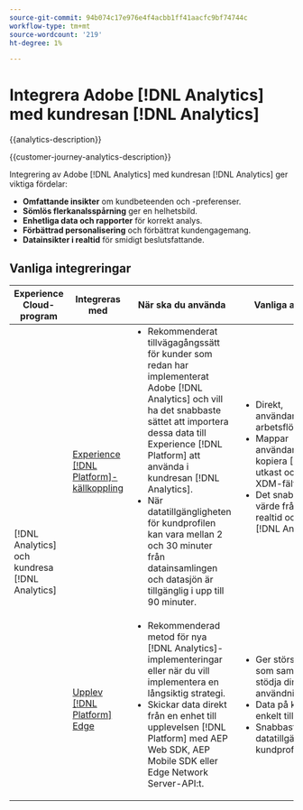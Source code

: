 ```yaml
---
source-git-commit: 94b074c17e976e4f4acbb1ff41aacfc9bf74744c
workflow-type: tm+mt
source-wordcount: '219'
ht-degree: 1%

---
```



# Integrera Adobe [!DNL Analytics] med kundresan [!DNL Analytics]

{{analytics-description}}

{{customer-journey-analytics-description}}

Integrering av Adobe [!DNL Analytics] med kundresan [!DNL Analytics] ger viktiga fördelar:

+ **Omfattande insikter** om kundbeteenden och -preferenser.
+ **Sömlös flerkanalsspårning** ger en helhetsbild.
+ **Enhetliga data och rapporter** för korrekt analys.
+ **Förbättrad personalisering** och förbättrat kundengagemang.
+ **Datainsikter i realtid** för smidigt beslutsfattande.

## Vanliga integreringar

<table>
    <thead>
        <tr>
            <th>Experience Cloud-program</th>
            <th>Integreras med</th>
            <th>När ska du använda</th>
            <th>Vanliga användningsfall</th>
        </tr>
    </thead>
    <tbody>
        <tr>
            <td rowspan="2">[!DNL Analytics] och kundresa [!DNL Analytics]</td>
            <td><a href="../../integrations/tutorials/analytics-cja/experience-platform-source-connector.md" target="_blank" rel="noreferrer">Experience [!DNL Platform]-källkoppling</a></td>
            <td>
                <ul style="margin-top: 0;">
                    <li>Rekommenderat tillvägagångssätt för kunder som redan har implementerat Adobe [!DNL Analytics] och vill ha det snabbaste sättet att importera dessa data till Experience [!DNL Platform] att använda i kundresan [!DNL Analytics].</li>
                    <li>När datatillgängligheten för kundprofilen kan vara mellan 2 och 30 minuter från datainsamlingen och datasjön är tillgänglig i upp till 90 minuter.</li>
                </ul>
            </td>
            <td>
                <ul style="margin-top: 0;">
                    <li>Direkt, användargränssnittsinitierat arbetsflöde.</li>
                    <li>Mappar användargränssnittet för att kopiera [!DNL Analytics] utkast och eVars till nya XDM-fält.</li>
                    <li>Det snabbaste sättet att få värde från kundprofilen i realtid och kundresan [!DNL Analytics].</li>
                </ul>
            </td>
        </tr>
        <tr>
            <td><a href="../../integrations/tutorials/analytics-cja/experience-platform-edge.md" target="_blank" rel="noreferrer">Upplev [!DNL Platform] Edge</a></td>
            <td>
                <ul style="margin-top: 0;">
                    <li>Rekommenderad metod för nya [!DNL Analytics]-implementeringar eller när du vill implementera en långsiktig strategi.</li>
                    <li>Skickar data direkt från en enhet till upplevelsen [!DNL Platform] med AEP Web SDK, AEP Mobile SDK eller Edge Network Server-API:t.</li>
                </ul>
            </td>
            <td>
                <ul style="margin-top: 0;">
                    <li>Ger störst kontroll för data som samlats in för att stödja dina användningsfall.</li>
                    <li>Data på klientsidan mappas enkelt till XDM-fält.</li>
                    <li>Snabbaste datatillgänglighet för kundprofilen i realtid.</li>
                </ul>
            </td>
        </tr>  
    </tbody>          
</table>
